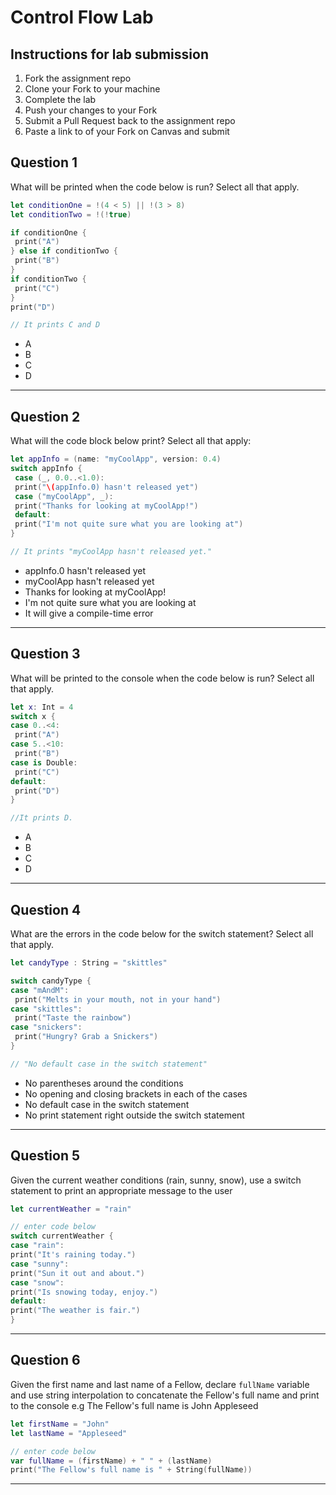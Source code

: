 # Control Flow Lab

## Instructions for lab submission

1. Fork the assignment repo
1. Clone your Fork to your machine
1. Complete the lab
1. Push your changes to your Fork
1. Submit a Pull Request back to the assignment repo
1. Paste a link to of your Fork on Canvas and submit

## Question 1

What will be printed when the code below is run?  Select all that apply.

```swift
let conditionOne = !(4 < 5) || !(3 > 8)
let conditionTwo = !(!true)

if conditionOne {
 print("A")
} else if conditionTwo {
 print("B")
}
if conditionTwo {
 print("C")
}
print("D")

// It prints C and D
```

- A
- B
- C
- D

***
## Question 2

What will the code block below print?  Select all that apply:

```swift
let appInfo = (name: "myCoolApp", version: 0.4)
switch appInfo {
 case (_, 0.0..<1.0):
 print("\(appInfo.0) hasn't released yet")
 case ("myCoolApp", _):
 print("Thanks for looking at myCoolApp!")
 default:
 print("I'm not quite sure what you are looking at")
}

// It prints "myCoolApp hasn't released yet."
```

- appInfo.0 hasn't released yet
- myCoolApp hasn't released yet
- Thanks for looking at myCoolApp!
- I'm not quite sure what you are looking at
- It will give a compile-time error

***
## Question 3

What will be printed to the console when the code below is run?  Select all that apply.

```swift
let x: Int = 4
switch x {
case 0..<4:
 print("A")
case 5..<10:
 print("B")
case is Double:
 print("C")
default:
 print("D")
}

//It prints D.
```

- A
- B
- C
- D

***
## Question 4

What are the errors in the code below for the switch statement? Select all that apply.

```swift
let candyType : String = "skittles"

switch candyType {
case "mAndM":
 print("Melts in your mouth, not in your hand")
case "skittles":
 print("Taste the rainbow")
case "snickers":
 print("Hungry? Grab a Snickers")
}

// "No default case in the switch statement"
```

- No parentheses around the conditions
- No opening and closing brackets in each of the cases
- No default case in the switch statement
- No print statement right outside the switch statement

***
## Question 5

Given the current weather conditions (rain, sunny, snow), use a switch statement to print an appropriate message to the user

```swift
let currentWeather = "rain"

// enter code below
switch currentWeather {
case "rain":
print("It's raining today.")
case "sunny":
print("Sun it out and about.")
case "snow":
print("Is snowing today, enjoy.")
default:
print("The weather is fair.")
}
```

***
## Question 6

Given the first name and last name of a Fellow, declare `fullName` variable and use string interpolation to concatenate the Fellow's full name and print to the console e.g The Fellow's full name is John Appleseed

```swift
let firstName = "John"
let lastName = "Appleseed"

// enter code below
var fullName = (firstName) + " " + (lastName)
print("The Fellow's full name is " + String(fullName))
```

***
